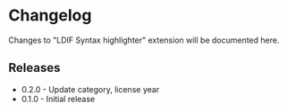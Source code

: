 # Changelog

Changes to "LDIF Syntax highlighter" extension will be documented here.

## Releases

- 0.2.0 - Update category, license year
- 0.1.0 - Initial release